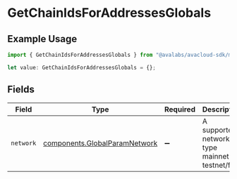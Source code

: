 # GetChainIdsForAddressesGlobals

## Example Usage

```typescript
import { GetChainIdsForAddressesGlobals } from "@avalabs/avacloud-sdk/models/operations";

let value: GetChainIdsForAddressesGlobals = {};
```

## Fields

| Field                                                                          | Type                                                                           | Required                                                                       | Description                                                                    | Example                                                                        |
| ------------------------------------------------------------------------------ | ------------------------------------------------------------------------------ | ------------------------------------------------------------------------------ | ------------------------------------------------------------------------------ | ------------------------------------------------------------------------------ |
| `network`                                                                      | [components.GlobalParamNetwork](../../models/components/globalparamnetwork.md) | :heavy_minus_sign:                                                             | A supported network type mainnet or testnet/fuji.                              | mainnet                                                                        |